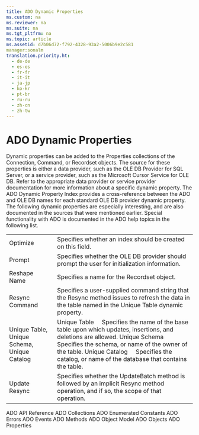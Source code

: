 ```yaml
---
title: ADO Dynamic Properties
ms.custom: na
ms.reviewer: na
ms.suite: na
ms.tgt_pltfrm: na
ms.topic: article
ms.assetid: d7b06d72-f792-4328-93a2-5006b9e2c581
manager:sonalm
translation.priority.ht: 
  - de-de
  - es-es
  - fr-fr
  - it-it
  - ja-jp
  - ko-kr
  - pt-br
  - ru-ru
  - zh-cn
  - zh-tw
---
```

# ADO Dynamic Properties
<?xml version="1.0" encoding="utf-8"?>
<developerReferenceWithoutSyntaxDocument xmlns="http://ddue.schemas.microsoft.com/authoring/2003/5" xmlns:xlink="http://www.w3.org/1999/xlink" xmlns:xsi="http://www.w3.org/2001/XMLSchema-instance" xsi:schemaLocation="http://ddue.schemas.microsoft.com/authoring/2003/5 http://dduestorage.blob.core.windows.net/ddueschema/developer.xsd">
  <introduction>
    <para>Dynamic properties can be added to the <legacyLink xlink:href="1d539aa8-ce0d-4418-ab03-8d0a3c1e9d82">Properties</legacyLink> collections of the <legacyLink xlink:href="ef6b1824-5b12-43db-89d7-8f3d13896d4d">Connection</legacyLink>, <legacyLink xlink:href="a02c22fb-542d-465e-a629-30fd59dcbebf">Command</legacyLink>, or <legacyLink xlink:href="ede1415f-c3df-4cc5-a05b-2576b2b84b60">Recordset</legacyLink> objects. The source for these properties is either a data provider, such as the <legacyLink xlink:href="99bc40c4-9181-4ca1-a06f-9a1a914a0b7b">OLE DB Provider for SQL Server</legacyLink>, or a service provider, such as the <legacyLink xlink:href="420d0989-7cfb-4c66-a7b5-f4199d13165d">Microsoft Cursor Service for OLE DB</legacyLink>. Refer to the appropriate data provider or service provider documentation for more information about a specific dynamic property.</para>
    <para>The <legacyLink xlink:href="80d389dd-46ef-459f-b0d4-6f712fc4f32d">ADO Dynamic Property Index</legacyLink> provides a cross-reference between the ADO and OLE DB names for each standard OLE DB provider dynamic property.</para>
    <para>The following dynamic properties are especially interesting, and are also documented in the sources that were mentioned earlier. Special functionality with ADO is documented in the ADO help topics in the following list.</para>
    <table xmlns:caps="http://schemas.microsoft.com/build/caps/2013/11">
      <tbody>
        <tr>
          <TD>
            <para>
              <legacyLink xlink:href="a491c4ce-2b04-4c84-be83-3846bde8d16b">Optimize</legacyLink>             </para>
          </TD>
          <TD>
            <para>Specifies whether an index should be created on this field.</para>
          </TD>
        </tr>
        <tr>
          <TD>
            <para>
              <legacyLink xlink:href="c4f001b5-8d16-4d39-a42e-c0e2faaaceaf">Prompt</legacyLink>             </para>
          </TD>
          <TD>
            <para>Specifies whether the OLE DB provider should prompt the user for initialization information.</para>
          </TD>
        </tr>
        <tr>
          <TD>
            <para>
              <legacyLink xlink:href="690229d1-46cc-42e6-a57d-4438251fe248">Reshape Name</legacyLink>             </para>
          </TD>
          <TD>
            <para>Specifies a name for the <legacyBold>Recordset</legacyBold> object.</para>
          </TD>
        </tr>
        <tr>
          <TD>
            <para>
              <legacyLink xlink:href="4e2bb601-0fe8-4d61-b00e-38341d85a6bb">Resync Command</legacyLink>             </para>
          </TD>
          <TD>
            <para>Specifies a user-supplied command string that the <legacyBold>Resync</legacyBold> method issues to refresh the data in the table named in the <legacyBold>Unique Table</legacyBold> dynamic property.</para>
          </TD>
        </tr>
        <tr>
          <TD>
            <para>
              <legacyLink xlink:href="d0e775d8-e353-46a1-ad10-ed4cc240dfaa">Unique Table, Unique Schema, Unique Catalog</legacyLink>             </para>
          </TD>
          <TD>
            <para>
              <legacyBold>Unique Table</legacyBold>     Specifies the name of the base table upon which updates, insertions, and deletions are allowed.</para>
            <para>
              <legacyBold>Unique Schema</legacyBold>     Specifies the schema, or name of the owner of the table.</para>
            <para>
              <legacyBold>Unique Catalog</legacyBold>     Specifies the catalog, or name of the database that contains the table.</para>
          </TD>
        </tr>
        <tr>
          <TD>
            <para>
              <legacyLink xlink:href="8a3bb608-66d7-4128-a3ef-84cb0556de0d">Update Resync</legacyLink>             </para>
          </TD>
          <TD>
            <para>Specifies whether the <legacyBold>UpdateBatch</legacyBold> method is followed by an implicit <legacyBold>Resync</legacyBold> method operation, and if so, the scope of that operation.</para>
          </TD>
        </tr>
      </tbody>
    </table>
  </introduction>
  <relatedTopics>
<link xlink:href="bfd96a4b-c913-45aa-9e4c-ec86ac364f3a">ADO API Reference</link>
<link xlink:href="b5e1d26d-b41d-4e35-8c7c-972426473dfb">ADO Collections</link>
<link xlink:href="c97ed131-1a93-463c-9e61-22f029b0c474">ADO Enumerated Constants</link>
<link xlink:href="0ce201c3-6657-4c87-ae81-0d7dc5b5a431">ADO Errors</link>
<link xlink:href="0ded5ad9-8f83-4224-95af-38512783b972">ADO Events</link>
<link xlink:href="a38c5670-ba28-44f3-bd5b-fcb46880e904">ADO Methods</link>
<link xlink:href="4aca9838-1ec6-4084-bd63-dc2d17d8ab7d">ADO Object Model</link>
<link xlink:href="d0b7e254-c89f-4406-b846-a060ef038c30">ADO Objects</link>
<link xlink:href="0ac0d1a7-6c7a-4f4c-b115-428935e0f98b">ADO Properties</link>
</relatedTopics>
</developerReferenceWithoutSyntaxDocument>